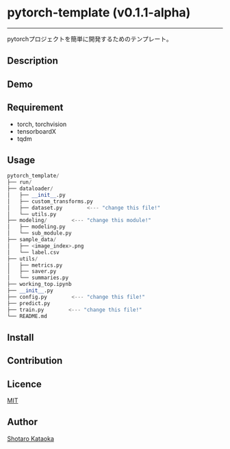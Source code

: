 # pytorch-template (v0.1.1-alpha)

---

pytorchプロジェクトを簡単に開発するためのテンプレート。

## Description

## Demo

## Requirement
- torch, torchvision
- tensorboardX
- tqdm

## Usage
```python
pytorch_template/
├── run/
├── dataloader/
│   ├── __init__.py
│   ├── custom_transforms.py
│   ├── dataset.py        <--- "change this file!"
│   └── utils.py
├── modeling/        <--- "change this module!"
│   ├── modeling.py
│   └── sub_module.py
├── sample_data/
│   ├── <image_index>.png
│   └── label.csv
├── utils/
│   ├── metrics.py
│   ├── saver.py
│   └── summaries.py
├── working_top.ipynb
├── __init__.py
├── config.py        <--- "change this file!"
├── predict.py
├── train.py        <--- "change this file!"
└── README.md
```


## Install

## Contribution

## Licence

[MIT](https://github.com/tcnksm/tool/blob/master/LICENCE)

## Author

[Shotaro Kataoka](https://github.com/ShotaroKataoka)
